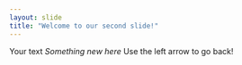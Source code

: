 ```yaml
---
layout: slide
title: "Welcome to our second slide!"
---
```

Your text *Something new here*
Use the left arrow to go back!
